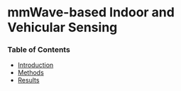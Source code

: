 

<div class='page_head'>
 <h1> mmWave-based Indoor and Vehicular Sensing </h1>


<h3>Table of Contents </h3>
  <ul>
    <li><a href="#intro">Introduction</a></li>
    <li><a href="#methods">Methods</a></li>
    <li><a href="#results">Results</a></li>
  </ul>
</div>



